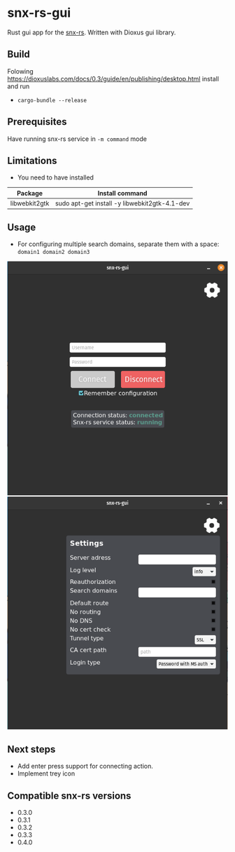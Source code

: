 # snx-rs-gui
Rust gui app for the [snx-rs](github.com/ancwrd1/snx-rs). Written with Dioxus gui library.

## Build
Folowing https://dioxuslabs.com/docs/0.3/guide/en/publishing/desktop.html install and run 
- `cargo-bundle --release`

## Prerequisites
Have running snx-rs service in `-m command` mode

## Limitations
- You need to have installed 

| Package       | Install command                               |
|---------------|-----------------------------------------------|
| libwebkit2gtk | sudo apt-get install -y libwebkit2gtk-4.1-dev |

## Usage
- For configuring multiple search domains, separate them with a space:  `domain1 domain2 domain3`

![Example](example-main.png)
![Settings](example-settings.png)

## Next steps
- Add enter press support for connecting action.
- Implement trey icon

## Compatible snx-rs versions
- 0.3.0
- 0.3.1
- 0.3.2
- 0.3.3
- 0.4.0